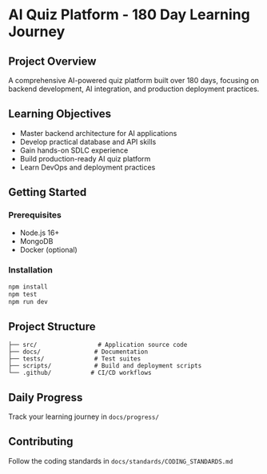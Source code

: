 # AI Quiz Platform - 180 Day Learning Journey

## Project Overview
A comprehensive AI-powered quiz platform built over 180 days, focusing on backend development, AI integration, and production deployment practices.

## Learning Objectives
- Master backend architecture for AI applications
- Develop practical database and API skills
- Gain hands-on SDLC experience
- Build production-ready AI quiz platform
- Learn DevOps and deployment practices

## Getting Started

### Prerequisites
- Node.js 16+ 
- MongoDB
- Docker (optional)

### Installation
```bash
npm install
npm test
npm run dev
```

## Project Structure
```
├── src/                 # Application source code
├── docs/               # Documentation
├── tests/              # Test suites
├── scripts/            # Build and deployment scripts
└── .github/           # CI/CD workflows
```

## Daily Progress
Track your learning journey in `docs/progress/`

## Contributing
Follow the coding standards in `docs/standards/CODING_STANDARDS.md`
